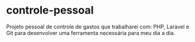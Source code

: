 # controle-pessoal
Projeto pessoal de controle de gastos que trabalharei com: PHP, Laravel e Git para desenvolver uma ferramenta necessária para meu dia a dia.

